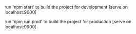 run 'npm start' to build the project for development
[serve on localhost:9000]

run 'npm run prod' to build the project for production
[serve on localhost:9900]